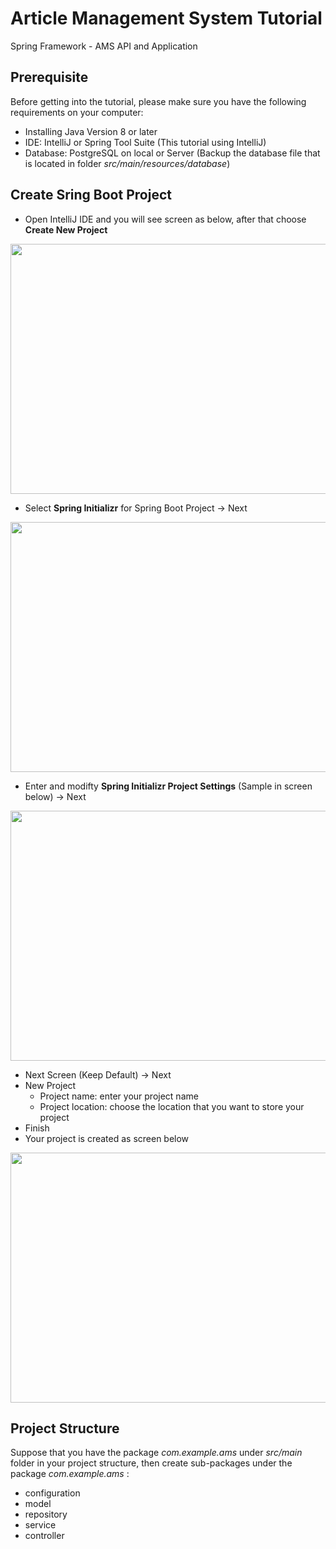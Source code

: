# Article Management System Tutorial
Spring Framework - AMS API and Application 

## Prerequisite
Before getting into the tutorial, please make sure you have the following requirements on your computer:
- Installing Java Version 8 or later
- IDE: IntelliJ or Spring Tool Suite (This tutorial using IntelliJ)
- Database: PostgreSQL on local or Server (Backup the database file that is located in folder _src/main/resources/database_)

## Create Sring Boot Project
- Open IntelliJ IDE and you will see screen as below, after that choose __Create New Project__

<p align="center">
  <img align="center" src="https://firebasestorage.googleapis.com/v0/b/fir-demo-b5359.appspot.com/o/pictures%2Fintellij-start-screen.jpg?alt=media&token=6918381b-90d4-4b15-a116-e34db21bb9b8" width="600" height="400" />
</p>

- Select __Spring Initializr__ for Spring Boot Project -> Next

<p align="center">
<img align="center" src="https://firebasestorage.googleapis.com/v0/b/fir-demo-b5359.appspot.com/o/pictures%2Fintellij-start-screen.-1jpg.JPG?alt=media&token=fa043697-40f7-4c96-8878-853597ce6055" width="600" height="400" />
</p>

- Enter and modifty __Spring Initializr Project Settings__ (Sample in screen below) -> Next

<p align="center">
<img align="center" src="https://firebasestorage.googleapis.com/v0/b/fir-demo-b5359.appspot.com/o/pictures%2Fintellij-start-screen.-2jpg.JPG?alt=media&token=31e9b1de-0fe0-42d0-a1f9-e9808be3cb2e" width="600" height="400" />
</p>

- Next Screen (Keep Default) -> Next
- New Project
  - Project name: enter your project name
  - Project location: choose the location that you want to store your project
- Finish
- Your project is created as screen below

<p align="center">
<img align="center" src="https://firebasestorage.googleapis.com/v0/b/fir-demo-b5359.appspot.com/o/pictures%2Fintellij-start-screen.-3jpg.JPG?alt=media&token=0a5cd952-0875-4392-9f6d-3aa0fb89d5ca" width="600" height="400" />
</p>

## Project Structure

Suppose that you have the package _com.example.ams_ under _src/main_ folder in your project structure, then create sub-packages under the package _com.example.ams_ :
- configuration
- model
- repository
- service
- controller


